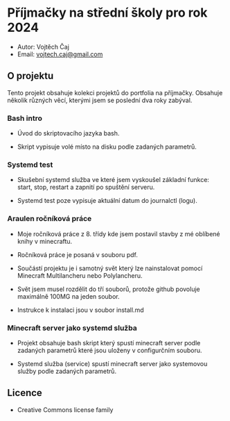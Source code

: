 # Příjmačky na střední školy pro rok 2024

* Autor: Vojtěch Čaj
* Email: vojtech.caj@gmail.com

## O projektu 

Tento projekt obsahuje kolekci projektů do portfolia
na příjmačky. 
Obsahuje několik různých věcí, kterými jsem se poslední
dva roky zabýval.


### Bash intro

* Úvod do skriptovacího jazyka bash.

* Skript vypisuje volé místo na disku podle zadaných parametrů.

### Systemd test

* Skušební systemd služba ve které jsem vyskoušel základní
  funkce: start, stop, restart a zapnití po spuštění serveru.

* Systemd test poze vypisuje aktuální datum do journalctl (logu).

### Araulen ročníková práce

* Moje ročníková práce z 8. třídy kde jsem postavil stavby
  z mé oblíbené knihy v minecraftu.

* Ročníková práce je posaná v souboru pdf.

* Součástí projektu je i samotný svět který lze nainstalovat pomocí
  Minecraft Multilancheru nebo Polylancheru.

* Svět jsem musel rozdělit do tří souborů, protože github povoluje
  maximálně 100MG na jeden soubor.

* Instrukce k instalaci jsou v soubor install.md

###  Minecraft server jako systemd služba

* Projekt obsahuje bash skript který spustí minecraft server
  podle zadaných parametrů které jsou uloženy v configurčním
  souboru.

* Systemd služba (service) spustí minecraft server jako systemovou
  služby podle zadaných parametrů.

## Licence 

* Creative Commons license family

